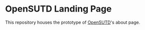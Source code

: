 # OpenSUTD Landing Page
This repository houses the prototype of [OpenSUTD](https://opensutd.org/)'s about page.
